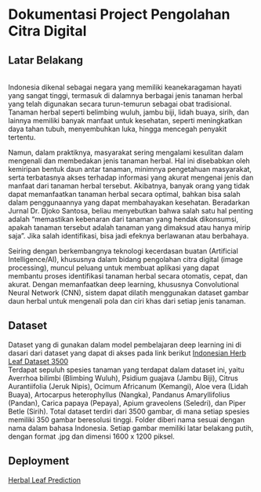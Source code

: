 # Dokumentasi Project Pengolahan Citra Digital

## Latar Belakang
<br>Indonesia dikenal sebagai negara yang memiliki keanekaragaman hayati yang sangat tinggi, termasuk di dalamnya berbagai jenis tanaman herbal yang telah digunakan secara turun-temurun sebagai obat tradisional. Tanaman herbal seperti belimbing wuluh, jambu biji, lidah buaya, sirih, dan lainnya memiliki banyak manfaat untuk kesehatan, seperti meningkatkan daya tahan tubuh, menyembuhkan luka, hingga mencegah penyakit tertentu.

Namun, dalam praktiknya, masyarakat sering mengalami kesulitan dalam mengenali dan membedakan jenis tanaman herbal. Hal ini disebabkan oleh kemiripan bentuk daun antar tanaman, minimnya pengetahuan masyarakat, serta terbatasnya akses terhadap informasi yang akurat mengenai jenis dan manfaat dari tanaman herbal tersebut. Akibatnya, banyak orang yang tidak dapat memanfaatkan tanaman herbal secara optimal, bahkan bisa salah dalam penggunaannya yang dapat membahayakan kesehatan. Beradarkan Jurnal Dr. Djoko Santosa, beliau menyebutkan bahwa salah satu hal penting adalah “memastikan kebenaran dari tanaman yang hendak dikonsumsi, apakah tanaman tersebut adalah tanaman yang dimaksud atau hanya mirip saja”. Jika salah identifikasi, bisa jadi efeknya berlawanan atau berbahaya.

Seiring dengan berkembangnya teknologi kecerdasan buatan (Artificial Intelligence/AI), khususnya dalam bidang pengolahan citra digital (image processing), muncul peluang untuk membuat aplikasi yang dapat membantu proses identifikasi tanaman herbal secara otomatis, cepat, dan akurat. Dengan memanfaatkan deep learning, khususnya Convolutional Neural Network (CNN), sistem dapat dilatih menggunakan dataset gambar daun herbal untuk mengenali pola dan ciri khas dari setiap jenis tanaman.
<br>

## Dataset
Dataset yang di gunakan dalam model pembelajaran deep learning ini di dasari dari dataset yang dapat di akses pada link berikut
[Indonesian Herb Leaf Dataset 3500](https://data.mendeley.com/datasets/s82j8dh4rr/1)<br>
Terdapat sepuluh spesies tanaman yang terdapat dalam dataset ini, yaitu Averrhoa bilimbi (Blimbing Wuluh), Psidium guajava (Jambu Biji), Citrus Aurantiifolia (Jeruk Nipis), Ocimum Africanum (Kemangi), Aloe vera (Lidah Buaya), Artocarpus heterophyllus (Nangka), Pandanus Amaryllifolius (Pandan), Carica papaya (Pepaya), Apium graveolens (Seledri), dan Piper Betle (Sirih).
Total dataset terdiri dari 3500 gambar, di mana setiap spesies memiliki 350 gambar beresolusi tinggi. Folder diberi nama sesuai dengan nama dalam bahasa Indonesia.
Setiap gambar memiliki latar belakang putih, dengan format .jpg dan dimensi 1600 x 1200 piksel.


## Deployment
[Herbal Leaf Prediction](https://herbal-leaf.streamlit.app/)
